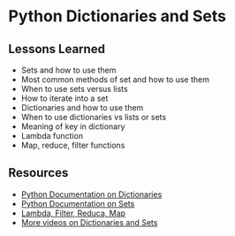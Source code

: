 # Python Dictionaries and Sets

## Lessons Learned
- Sets and how to use them
- Most common methods of set and how to use them
- When to use sets versus lists
- How to iterate into a set
- Dictionaries and how to use them
- When to use dictionaries vs lists or sets
- Meaning of key in dictionary
- Lambda function
- Map, reduce, filter functions

## Resources
- [Python Documentation on Dictionaries](https://docs.python.org/3/tutorial/datastructures.html#dictionaries)
- [Python Documentation on Sets](https://docs.python.org/3/tutorial/datastructures.html#sets)
- [Lambda, Filter, Reduca, Map](https://python-course.eu/advanced-python/lambda-filter-reduce-map.php)
- [More videos on Dictionaries and Sets](https://www.youtube.com/watch?v=1GAC6KQUPeg)
